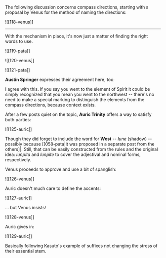The following discussion concerns compass directions, starting with a proposal by Venus for the method of naming the directions:

![[118-venus]]

---
With the mechanism in place, it's now just a matter of finding the right words to use.

![[119-pata]]

![[120-venus]]

![[121-pata]]

**Austin Springer** expresses their agreement here, too:

I agree with this. If you say you went to the element of Spirit it could be simply recognized that you mean you went to the northwest -- there's no need to make a special marking to distinguish the elements from the compass directions, because context exists.

After a few posts quiet on the topic, **Auric Trinity** offers a way to satisfy both parties:

![[125-auric]]

Though they did forget to include the word for **West** -- *lune* (shadow) -- possibly because [[058-pata|it was proposed in a separate post from the others]]. Still, that can be easily constructed from the rules and the original idea: *lunpita* and *lunpite* to cover the adjectival and nominal forms, respectively.

Venus proceeds to approve and use a bit of spanglish:

![[126-venus]]

Auric doesn't much care to define the accents:

![[127-auric]]

... but Venus insists!

![[128-venus]]

Auric gives in: 

![[129-auric]]

Basically following Kasuto's example of suffixes not changing the stress of their essential stem.